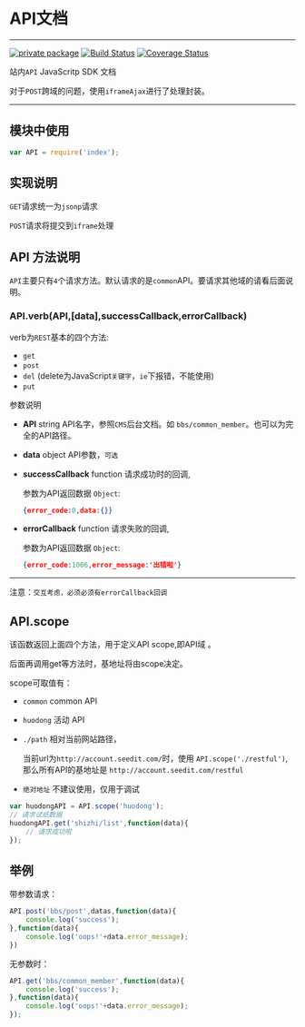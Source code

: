 # API文档

---
[![private package](http://moekit.com/privateBadge/bozhong)](http://moekit.com/package/seedit-config)
[![Build Status](https://travis-ci.org/MoeKit/seedit-api.svg)](https://travis-ci.org/MoeKit/seedit-api)
[![Coverage Status](http://img.shields.io/coveralls/MoeKit/seedit-api/0.0.5.svg)](https://coveralls.io/r/MoeKit/seedit-api)



站内`API` JavaScritp SDK 文档

对于`POST`跨域的问题，使用`iframeAjax`进行了处理封装。

---

## 模块中使用

```javascript
var API = require('index');
```

## 实现说明

`GET`请求统一为`jsonp`请求

`POST`请求将提交到`iframe`处理

## API 方法说明

`API`主要只有`4`个请求方法。默认请求的是`common`API。要请求其他域的请看后面说明。


### API.verb(API,[data],successCallback,errorCallback)


verb为`REST`基本的四个方法:

+ `get`
+ `post`
+ `del` (delete为JavaScript`关键字`，`ie`下报错，不能使用)
+ `put`


参数说明

+ **API** string API名字，参照`CMS`后台文档。如 `bbs/common_member`。也可以为完全的API路径。
+ **data** object API参数，`可选`
+ **successCallback** function 请求成功时的回调,

    参数为API返回数据 `Object`:

    ```json
    {error_code:0,data:{}}
    ```

+ **errorCallback** function 请求失败的回调,

    参数为API返回数据 `Object`:

    ```json
    {error_code:1006,error_message:'出错啦'}
    ```

----

注意：`交互考虑，必须必须有errorCallback回调`

## API.scope

该函数返回上面四个方法，用于定义API scope,即API域 。

后面再调用get等方法时，基地址将由scope决定。

scope可取值有：

+ `common`  common API

+ `huodong`  活动 API

+ `./path`  相对当前网站路径，

    当前url为`http://account.seedit.com/`时，使用 `API.scope('./restful')`,那么所有API的基地址是 `http://account.seedit.com/restful`

+ `绝对地址`  不建议使用，仅用于调试
```javascript
var huodongAPI = API.scope('huodong');
// 请求试纸数据
huodongAPI.get('shizhi/list',function(data){
    // 请求成功啦
});
```


## 举例

带参数请求：
```javascript
API.post('bbs/post',datas,function(data){
    console.log('success');
},function(data){
    console.log('oops!'+data.error_message);
})
```

无参数时：
```javascript
API.get('bbs/common_member',function(data){
    console.log('success');
},function(data){
    console.log('oops!'+data.error_message);
});
```

